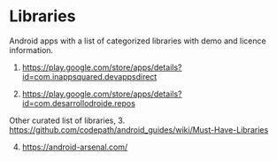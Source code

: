 # Libraries 

Android apps with a list of categorized libraries with demo and licence information. 
1. https://play.google.com/store/apps/details?id=com.inappsquared.devappsdirect

2. https://play.google.com/store/apps/details?id=com.desarrollodroide.repos

Other curated list of libraries,
3. https://github.com/codepath/android_guides/wiki/Must-Have-Libraries

4. https://android-arsenal.com/

